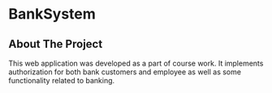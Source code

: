 # BankSystem
<!-- ABOUT THE PROJECT -->
## About The Project

This web application was developed as a part of course work.
It implements authorization for both bank customers and employee as well as some functionality related to banking.
